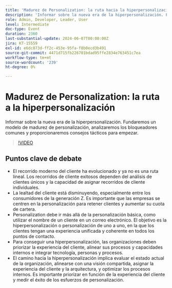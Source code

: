 ```yaml
---
title: 'Madurez de Personalization: la ruta hacia la hiperpersonalización'
description: 'Informar sobre la nueva era de la hiperpersonalización. Fundaremos un modelo de madurez de la personalización, analizaremos los bloqueadores comunes y proporcionaremos sugerencias tácticas para empezar.Puntos de debate clave: el Recorrido moderno del cliente​ la ruta hacia la hiperpersonalización​ Cómo comenzar en su organización'
role: Admin, Developer, Leader, User
level: Intermediate
doc-type: Event
duration: 2360
last-substantial-update: 2024-06-07T00:00:00Z
jira: KT-15559
exl-id: e6dc873d-ff2c-453e-95fa-f8b0ecd3b491
source-git-commit: 4471d715fb226701bdad95ffe2834e763451c7ea
workflow-type: tm+mt
source-wordcount: '239'
ht-degree: 0%

---
```


# Madurez de Personalization: la ruta a la hiperpersonalización

Informar sobre la nueva era de la hiperpersonalización. Fundaremos un modelo de madurez de personalización, analizaremos los bloqueadores comunes y proporcionaremos consejos tácticos para empezar.

>[!VIDEO](https://video.tv.adobe.com/v/3457348/?learn=on&captions=spa)

## Puntos clave de debate

* El recorrido moderno del cliente ha evolucionado y ya no es una ruta lineal. Los recorridos de cliente exitosos dependen del análisis de clientes únicos y la capacidad de asignar recorridos de cliente individuales.
* La lealtad del cliente está disminuyendo, especialmente entre los consumidores de la generación Z. Es importante que las empresas se centren en la personalización para retener clientes y aumentar su cuota de cartera.
* Personalization debe ir más allá de la personalización básica, como utilizar el nombre de un cliente en un correo electrónico. El objetivo es la hiperpersonalización o personalización de uno a uno, en la que los clientes tengan una experiencia unificada y coherente en todos los puntos de contacto.
* Para conseguir una hiperpersonalización, las organizaciones deben priorizar la experiencia del cliente, alinear sus procesos y capacidades internos e integrar tecnología, personas y procesos.
* El camino hacia la hiperpersonalización implica evaluar el estado actual de la organización, alinearse con una visión compartida, asignar la experiencia del cliente y la arquitectura, y optimizar los procesos internos.  Es importante priorizar en función de la experiencia del cliente y medir el éxito de los esfuerzos de personalización.
